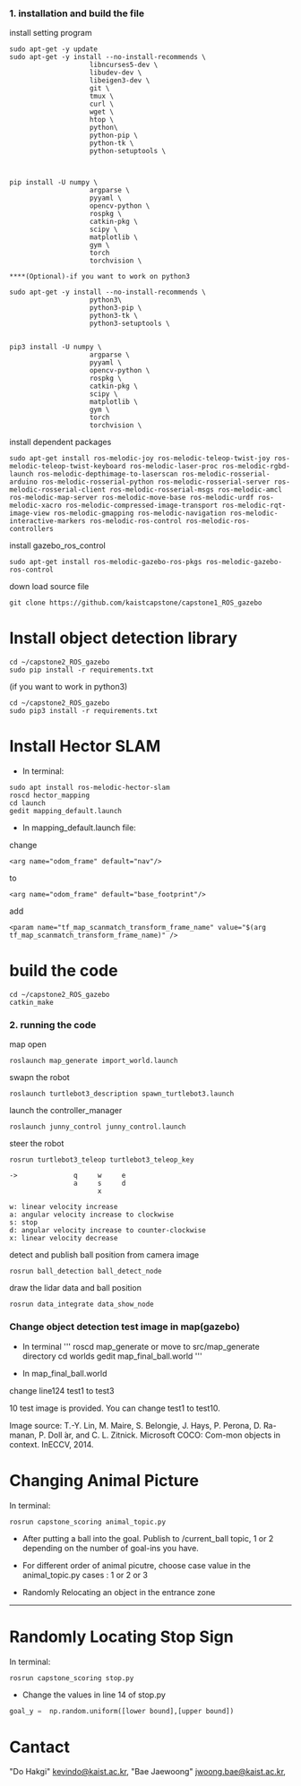 ### 1. installation and build the file


install setting program
```
sudo apt-get -y update
sudo apt-get -y install --no-install-recommends \
                    libncurses5-dev \
                    libudev-dev \
                    libeigen3-dev \
                    git \
                    tmux \
                    curl \
                    wget \
                    htop \
                    python\
                    python-pip \
                    python-tk \
                    python-setuptools \
                    

                    
pip install -U numpy \
                    argparse \
                    pyyaml \
                    opencv-python \
                    rospkg \
                    catkin-pkg \
                    scipy \
                    matplotlib \
                    gym \
                    torch
                    torchvision \
                    
****(Optional)-if you want to work on python3

sudo apt-get -y install --no-install-recommends \
                    python3\
                    python3-pip \
                    python3-tk \
                    python3-setuptools \
                    
                    
pip3 install -U numpy \
                    argparse \
                    pyyaml \
                    opencv-python \
                    rospkg \
                    catkin-pkg \
                    scipy \
                    matplotlib \
                    gym \
                    torch
                    torchvision \
```


install dependent packages
```
sudo apt-get install ros-melodic-joy ros-melodic-teleop-twist-joy ros-melodic-teleop-twist-keyboard ros-melodic-laser-proc ros-melodic-rgbd-launch ros-melodic-depthimage-to-laserscan ros-melodic-rosserial-arduino ros-melodic-rosserial-python ros-melodic-rosserial-server ros-melodic-rosserial-client ros-melodic-rosserial-msgs ros-melodic-amcl ros-melodic-map-server ros-melodic-move-base ros-melodic-urdf ros-melodic-xacro ros-melodic-compressed-image-transport ros-melodic-rqt-image-view ros-melodic-gmapping ros-melodic-navigation ros-melodic-interactive-markers ros-melodic-ros-control ros-melodic-ros-controllers

```

install gazebo_ros_control
```
sudo apt-get install ros-melodic-gazebo-ros-pkgs ros-melodic-gazebo-ros-control
```
down load source file
```
git clone https://github.com/kaistcapstone/capstone1_ROS_gazebo
```



# Install object detection library
```
cd ~/capstone2_ROS_gazebo
sudo pip install -r requirements.txt
```

(if you want to work in python3)
```
cd ~/capstone2_ROS_gazebo
sudo pip3 install -r requirements.txt
```

# Install Hector SLAM

- In terminal:

```
sudo apt install ros-melodic-hector-slam
roscd hector_mapping
cd launch
gedit mapping_default.launch
```

- In mapping_default.launch file:

change 
```
<arg name="odom_frame" default="nav"/>
```
to
```
<arg name="odom_frame" default="base_footprint"/>
```
add
```
<param name="tf_map_scanmatch_transform_frame_name" value="$(arg tf_map_scanmatch_transform_frame_name)" />
```
# build the code
```
cd ~/capstone2_ROS_gazebo
catkin_make
```

### 2. running the code

map open
```
roslaunch map_generate import_world.launch
```
swapn the robot
```
roslaunch turtlebot3_description spawn_turtlebot3.launch
```
launch the controller_manager
```
roslaunch junny_control junny_control.launch
```
steer the robot
```
rosrun turtlebot3_teleop turtlebot3_teleop_key
```

```
->              q     w     e
                a     s     d
                      x
```
```
w: linear velocity increase
a: angular velocity increase to clockwise
s: stop
d: angular velocity increase to counter-clockwise
x: linear velocity decrease
```
detect and publish ball position from camera image
```
rosrun ball_detection ball_detect_node
```
draw the lidar data and ball position
```
rosrun data_integrate data_show_node
```

### Change object detection test image in map(gazebo)

- In terminal
'''
roscd map_generate or move to src/map_generate directory
cd worlds
gedit map_final_ball.world
'''

- In map_final_ball.world

change line124
<name>test1</name> 
to
<name>test3</name>

10 test image is provided. You can change test1 to test10.

Image source:
T.-Y. Lin, M. Maire, S. Belongie, J. Hays, P. Perona, D. Ra-manan, P. Doll ́ar, and C. L. Zitnick. Microsoft COCO: Com-mon objects in context. InECCV, 2014.


# Changing Animal Picture 

In terminal:

```
rosrun capstone_scoring animal_topic.py
```

- After putting a ball into the goal. 
Publish to /current_ball topic, 1 or 2 depending on the number of goal-ins you have.

- For different order of animal picutre, choose case value in the animal_topic.py
cases : 1 or 2 or 3

- Randomly Relocating an object in the entrance zone

---

# Randomly Locating Stop Sign

In terminal:

```
rosrun capstone_scoring stop.py
```
- Change the values in line 14 of stop.py

```python
goal_y =  np.random.uniform([lower bound],[upper bound])
```
# Cantact

"Do Hakgi" <kevindo@kaist.ac.kr>,
"Bae Jaewoong" <jwoong.bae@kaist.ac.kr>,

